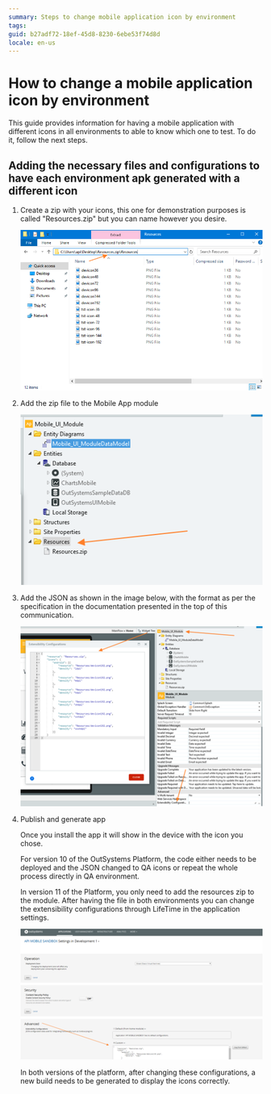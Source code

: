 ```yaml
---
summary: Steps to change mobile application icon by environment
tags: 
guid: b27adf72-18ef-45d8-8230-6ebe53f74d8d
locale: en-us
---
```


# How to change a mobile application icon by environment 

This guide provides information for having a mobile application with different icons in all environments to able to know which one to test. To do it, follow the next steps.

## Adding the necessary files and configurations to have each environment apk generated with a different icon

1. Create a zip with your icons, this one for demonstration purposes is called "Resources.zip" but you can name however you desire.
    
    ![Resource with all the icons](images/zipimage.png)
    

2. Add the zip file to the Mobile App module
    
    ![Add zip to resources](images/Resources.png)

3. Add the JSON as shown in the image below, with the format as per the specification in the documentation presented in the top of this communication.
    
    ![Write extensibility configurations](images/extensibilityconfigurations.png)

4. Publish and generate app
    
    Once you install the app it will show in the device with the icon you chose.

    For version 10 of the OutSystems Platform, the code either needs to be deployed and the JSON changed to QA icons or repeat the whole process directly in QA environment.

    In version 11 of the Platform, you only need to add the resources zip to the module. After having the file in both environments you can change the extensibility configurations through LifeTime in the application settings.

    ![Apply advanced configurations](images/applysettings.png)

    In both versions of the platform, after changing these configurations, a new build needs to be generated to display the icons correctly.


